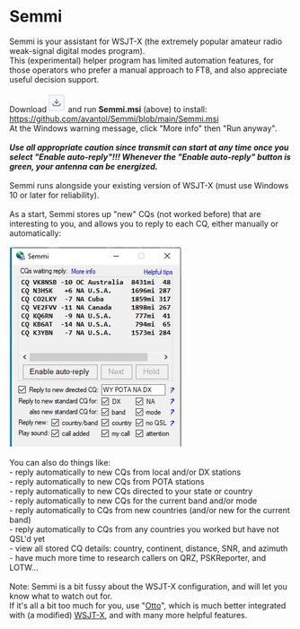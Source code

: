 # Semmi
Semmi is your assistant for WSJT-X (the extremely popular amateur radio weak-signal digital modes program).
<br>This (experimental) helper program has limited automation features, for those operators who prefer a manual approach to FT8, and also appreciate useful decision support.
<br><br>Download <img src="https://github.com/avantol/Semmi/blob/main/dl.JPG"> and run <b>Semmi.msi</b> (above) to install: https://github.com/avantol/Semmi/blob/main/Semmi.msi
<br>At the Windows warning message, click "More info" then "Run anyway".
<br><br><i><b>Use all appropriate caution since transmit can start at any time once you select "Enable auto-reply"!!! Whenever the "Enable auto-reply" button is green, your antenna can be energized.</b></i>
<br><br>Semmi runs alongside your existing version of WSJT-X (must use Windows 10 or later for reliability).
<br><br>As a start, Semmi stores up "new" CQs (not worked before) that are interesting to you, and allows you to reply to each CQ, either manually or automatically:
<br><br><img src="https://github.com/avantol/Semmi/blob/main/Semmi.JPG">
<br><br>You can also do things like:
<br>- reply automatically to new CQs from local and/or DX stations
<br>- reply automatically to new CQs from POTA stations
<br>- reply automatically to new CQs directed to your state or country
<br>- reply automatically to new CQs for the current band and/or mode
<br>- reply automatically to CQs from new countries (and/or new for the current band)
<br>- reply automatically to CQs from any countries you worked but have not QSL'd yet
<br>- view all stored CQ details: country, continent, distance, SNR, and azimuth
<br>- have much more time to research callers on QRZ, PSKReporter, and LOTW...
<br><br>Note: Semmi is a bit fussy about the WSJT-X configuration, and will let you know what to watch out for.
<br>If it's all a bit too much for you, use "<a href="https://github.com/avantol/Otto">Otto</a>", which is much better integrated with (a modified) <a href="https://github.com/avantol/WSJT-X_2.7.0">WSJT-X</a>, and with many more helpful features. 

